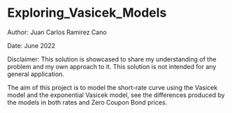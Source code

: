 # Exploring_Vasicek_Models

Author: Juan Carlos Ramirez Cano

Date: June 2022

Disclaimer: This solution is showcased to share my understanding of the problem and my own approach to it. This solution is not intended for any general application.

The aim of this project is to model the short-rate curve using the Vasicek model and the exponential Vasicek model, see the differences produced by the models in both rates and Zero Coupon Bond prices.
